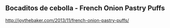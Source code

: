 ## Bocaditos de cebolla - French Onion Pastry Puffs

http://joythebaker.com/2013/11/french-onion-pastry-puffs/
